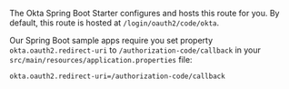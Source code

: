 The Okta Spring Boot Starter configures and hosts this route for you. By default, this route is hosted at `/login/oauth2/code/okta`.

Our Spring Boot sample apps require you set property `okta.oauth2.redirect-uri` to `/authorization-code/callback` in your `src/main/resources/application.properties` file:

```properties
okta.oauth2.redirect-uri=/authorization-code/callback
```
